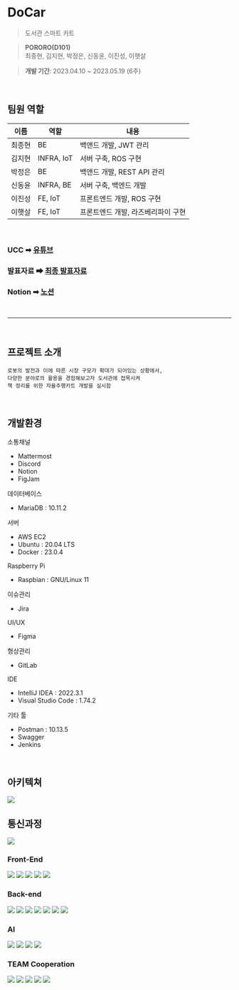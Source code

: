 # DoCar
> 도서관 스마트 카트

> __PORORO(D101)__  
최종현, 김지현, 박정은, 신동윤, 이진성, 이햇살

> __개발 기간__: 2023.04.10 ~ 2023.05.19 (6주) 

<br>

## 팀원 역할
| 이름   | 역할 | 내용                        |
| ------ | ---- | --------------------------- |
| 최종현 | BE | 백앤드 개발, JWT 관리 |
| 김지현 | INFRA, IoT | 서버 구축, ROS 구현 |
| 박정은 | BE | 백앤드 개발, REST API 관리 |
| 신동윤 | INFRA, BE | 서버 구축, 백엔드 개발 |
| 이진성 | FE, IoT | 프론트엔드 개발, ROS 구현 |
| 이햇살 | FE, IoT | 프론트엔드 개발, 라즈베리파이 구현 |

<br>

### UCC ➡ [유튜브](https://www.youtube.com/watch?v=XqWZ3UWdW3c)
### 발표자료 ➡ [최종 발표자료](docs/구미_1반_D101_발표자료.pdf)
### Notion ➡ [노션](https://dent-asiago-e07.notion.site/D101-edc6bd849b91436abe5038a4d9b2465e)

<br>

-------

<br>

## 프로젝트 소개
```
로봇의 발전과 이에 따른 시장 구모가 확대가 되어있는 상황에서, 
다양한 분야로의 활용을 경험해보고자 도서관에 접목시켜 
책 정리를 위한 자율주행카트 개발을 실시함
```

<br>

## 개발환경
소통채널

- Mattermost
- Discord
- Notion
- FigJam

데이터베이스

- MariaDB : 10.11.2

서버

- AWS EC2
- Ubuntu : 20.04 LTS
- Docker : 23.0.4

Raspberry Pi

- Raspbian : GNU/Linux 11

이슈관리

- Jira

UI/UX

- Figma

형상관리

- GitLab

IDE

- IntelliJ IDEA : 2022.3.1
- Visual Studio Code : 1.74.2

기타 툴

- Postman : 10.13.5
- Swagger
- Jenkins

<br>

## 아키텍쳐

<img src = "docs/아키텍처.PNG">

<br>

## 통신과정

<img src = "docs/웹소켓 통신.PNG">

### Front-End
<div>
	<img src="https://img.shields.io/badge/React-61DAFB?style=flat&logo=React&logoColor=white" />
	<img src="https://img.shields.io/badge/Node.js-339933?style=flat&logo=Node.js&logoColor=white" />
	<img src="https://img.shields.io/badge/Redux-764ABC?style=flat&logo=Redux&logoColor=white" />
    <img src="https://img.shields.io/badge/axios-5A29E4?style=flat&logo=axios&logoColor=white" />
	<img src="https://img.shields.io/badge/ReactRouter-CA4245?style=flat&logo=ReactRouter&logoColor=white" />
</div>

### Back-end
<div>
	<img src="https://img.shields.io/badge/Springboot-6DB33F?style=flat&logo=Springboot&logoColor=white" />
	<img src="https://img.shields.io/badge/JPA-6DB33F?style=flat&logo=JPA&logoColor=white" />
    <img src="https://img.shields.io/badge/hibernate-59666C?style=flat&logo=hibernate&logoColor=white" />
	<img src="https://img.shields.io/badge/jsonwebtokens-000000?style=flat&logo=jsonwebtokens&logoColor=white" />
    <img src="https://img.shields.io/badge/Swagger-85EA2D?style=flat&logo=Swagger&logoColor=white" />
	<img src="https://img.shields.io/badge/mariadb-003545?style=flat&logo=mariadb&logoColor=white" />
	<img src="https://img.shields.io/badge/postman-FF6C37?style=flat&logo=postman&logoColor=white" />
</div>

### AI
<div>
	<img src="https://img.shields.io/badge/flask-000000?style=flat&logo=flask&logoColor=white"/>
	<img src="https://img.shields.io/badge/tensorflow-FF6F00?style=flat&logo=tensorflow&logoColor=white"/>
	<img src="https://img.shields.io/badge/opencv-5C3EE8?style=flat&logo=opencv&logoColor=white"/>
	<img src="https://img.shields.io/badge/keras-D00000?style=flat&logo=keras&logoColor=white"/>

</div>

### TEAM Cooperation
<div>
	<img src="https://img.shields.io/badge/gitlab-FC6D26?style=flat&logo=gitlab&logoColor=white" />
	<img src="https://img.shields.io/badge/jirasoftware-0052CC?style=flat&logo=jirasoftware&logoColor=white" />
    <img src="https://img.shields.io/badge/notion-000000?style=flat&logo=notion&logoColor=white" />
	<img src="https://img.shields.io/badge/mattermost-0058CC?style=flat&logo=mattermost&logoColor=white" />
	<img src="https://img.shields.io/badge/figma-F24E1E?style=flat&logo=figma&logoColor=white" />
</div>

<br>
